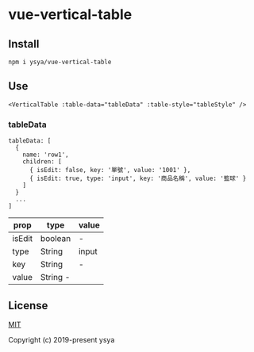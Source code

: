 # vue-vertical-table

## Install

```
npm i ysya/vue-vertical-table
```

## Use

```
<VerticalTable :table-data="tableData" :table-style="tableStyle" />
```

### tableData

```
tableData: [
  {
    name: 'row1',
    children: [
      { isEdit: false, key: '單號', value: '1001' },
      { isEdit: true, type: 'input', key: '商品名稱', value: '籃球' }
    ]
  }
  ...
]
```

| prop   | type     | value |
| ------ | -------- | ----- |
| isEdit | boolean  | -     |
| type   | String   | input |
| key    | String   | -     |
| value  | String - |

## License

[MIT](https://github.com/ysya/vue-vertical-table/blob/master/LICENSE)

Copyright (c) 2019-present ysya
